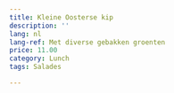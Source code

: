 ```yaml
---
title: Kleine Oosterse kip
description: ''
lang: nl
lang-ref: Met diverse gebakken groenten
price: 11.00
category: Lunch
tags: Salades

---
```

